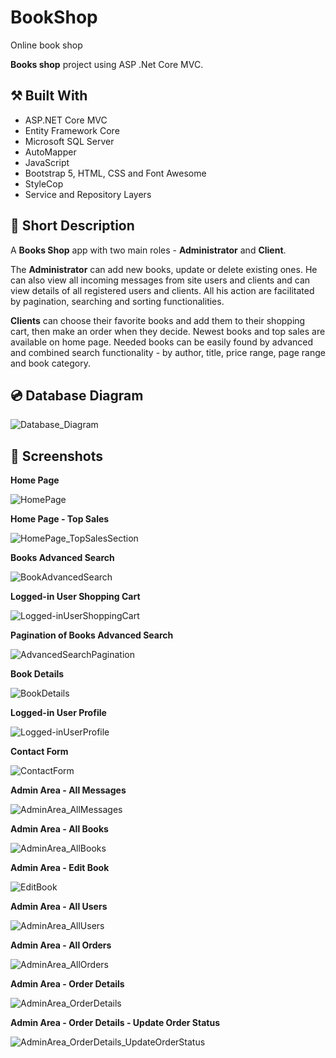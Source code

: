 # BookShop
 Online book shop


**Books shop** project using ASP .Net Core MVC.

## :hammer_and_pick: Built With

- ASP.NET Core MVC
- Entity Framework Core
- Microsoft SQL Server
- AutoMapper
- JavaScript
- Bootstrap 5, HTML, CSS and Font Awesome
- StyleCop
- Service and Repository Layers

## :bookmark_tabs: Short Description

A **Books Shop** app with two main roles - **Administrator** and **Client**.

The **Administrator** can add new books, update or delete existing ones. He can also view all incoming messages from site users and clients and can view details of all registered users and clients. All his action are facilitated by pagination, searching and sorting functionalities.

**Clients** can choose their favorite books and add them to their shopping cart, then make an order when they decide. Newest books and top sales are available on home page. Needed books can be easily found by advanced and combined search functionality - by author, title, price range, page range and book category.


## :cd: Database Diagram

![Database_Diagram](https://github.com/DimoSlavov/BookShop/assets/96121572/9b59a8d2-40fb-4cab-9e43-bc421d8c5fd0)

## :camera_flash: Screenshots

**Home Page**

![HomePage](https://github.com/DimoSlavov/BookShop/assets/96121572/56b37860-3d65-4fbd-803d-88f93fb54c4b)

**Home Page - Top Sales**

![HomePage_TopSalesSection](https://github.com/DimoSlavov/BookShop/assets/96121572/c5a20dbe-d46c-4a61-a525-6b54707f34b2)

**Books Advanced Search**

![BookAdvancedSearch](https://github.com/DimoSlavov/BookShop/assets/96121572/467ab811-24be-4a31-9a31-5fe0a3cc3aec)

**Logged-in User Shopping Cart**

![Logged-inUserShoppingCart](https://github.com/DimoSlavov/BookShop/assets/96121572/5fe0d6b3-4a11-4a33-b103-84a3a0fa6f83)

**Pagination of Books Advanced Search**

![AdvancedSearchPagination](https://github.com/DimoSlavov/BookShop/assets/96121572/dfd71c10-c24c-4d31-aee1-ce8b418db87c)

**Book Details**

![BookDetails](https://github.com/DimoSlavov/BookShop/assets/96121572/b2affb67-cf1f-42a0-853e-8bf4b3f2a07b)

**Logged-in User Profile**

![Logged-inUserProfile](https://github.com/DimoSlavov/BookShop/assets/96121572/931c563a-e7ff-4e90-b0ed-a9390fe2c98d)

**Contact Form**

![ContactForm](https://github.com/DimoSlavov/BookShop/assets/96121572/fbb6f79b-d837-46e7-9640-62a15c7afe8b)

**Admin Area - All Messages**

![AdminArea_AllMessages](https://github.com/DimoSlavov/BookShop/assets/96121572/e62c7abf-4ada-46af-8b9d-2e386d9b2d56)

**Admin Area - All Books**

![AdminArea_AllBooks](https://github.com/DimoSlavov/BookShop/assets/96121572/1a179c51-045f-444d-bdd4-6c7f8c5013a9)

**Admin Area - Edit Book**

![EditBook](https://github.com/DimoSlavov/BookShop/assets/96121572/22a27b53-37f3-442b-b2d7-eb68f7531f9d)

**Admin Area - All Users**

![AdminArea_AllUsers](https://github.com/DimoSlavov/BookShop/assets/96121572/f6162240-bc5c-44e6-a7d7-a8e36029a55c)

**Admin Area - All Orders**

![AdminArea_AllOrders](https://github.com/DimoSlavov/BookShop/assets/96121572/e1157f63-2dac-4472-b9bd-9b1a612e6325)

**Admin Area - Order Details**

![AdminArea_OrderDetails](https://github.com/DimoSlavov/BookShop/assets/96121572/4a5591d4-6b2a-4fc0-bf9f-577e2004c684)

**Admin Area - Order Details - Update Order Status**

![AdminArea_OrderDetails_UpdateOrderStatus](https://github.com/DimoSlavov/BookShop/assets/96121572/4e144e6d-dfca-404a-a044-b66c2610466b)






